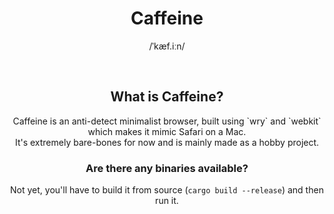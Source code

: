 <h1 align="center">
    Caffeine
</h1>
<p align="center">
    /ˈkæf.iːn/
</p>
<br>
<h2 align="center">
    What is Caffeine?
</h2>

<p align="center">
    Caffeine is an anti-detect minimalist browser, built using `wry` and `webkit` which makes it mimic Safari on a Mac.
    <br>
    It's extremely bare-bones for now and is mainly made as a hobby project.
</p>

<h3 align="center">
    Are there any binaries available?
</h3>

<p align="center">
    Not yet, you'll have to build it from source (<code>cargo build --release</code>) and then run it.
</p>
